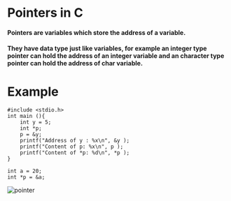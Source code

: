 # Pointers in C
#### Pointers are variables which store the address of a variable.
#### They have data type just like variables, for example an integer type pointer can hold the address of an integer variable and an character type pointer can hold the address of char variable.

# Example
```
#include <stdio.h>
int main (){
	int y = 5;
	int *p;
	p = &y;
	printf("Address of y : %x\n", &y );
	printf("Content of p: %x\n", p );
	printf("Content of *p: %d\n", *p );
}

int a = 20;
int *p = &a;
```

![pointer](https://user-images.githubusercontent.com/108541991/205320732-33e99288-a60e-4187-890b-4959f58912bf.jpg)


